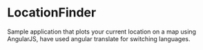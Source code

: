 # LocationFinder
Sample application that plots your current location on a map using AngularJS, have used angular translate for switching languages.

